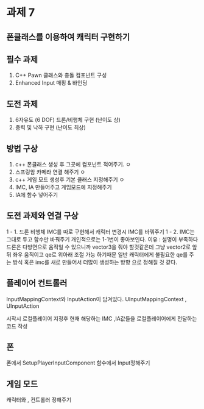 # 과제 7
## 폰클래스를 이용하여 캐릭터 구현하기

## 필수 과제
1.  C++ Pawn 클래스와 충돌 컴포넌트 구성
2.  Enhanced Input 매핑 & 바인딩

## 도전 과제
1.  6자유도 (6 DOF) 드론/비행체 구현 (난이도 상)
2.  중력 및 낙하 구현 (난이도 최상)


## 방법 구상

1. c++ 폰클래스  생성 후 그곳에 컴포넌트 적어주기. ㅇ
2. 스프링암 카메라 연결 해주기 ㅇ
3. c++ 게임 모드 생성후 기본 클래스 지정해주기 ㅇ
4. IMC, IA 만들어주고 게임모드에 지정해주기
5. IA에 함수 넣어주기

## 도전 과제와 연결 구상

1 - 1. 드론 비행체 IMC를 따로 구현해서 캐릭터 변경시 IMC를 바꿔주기 
1 - 2. IMC는 그대로 두고 함수만 바꿔주기 
개인적으로는 1-1번이 좋아보인다.
이유 : 설명이 부족하다 드론은 다방면으로 움직일 수 있으니까 vector3을 줘야 할것같은데
그냥 vector2로 앞뒤 좌우 움직이고 qe로 위아래 조절 가능 하기때문
일반 캐릭터에게 불필요한 qe를 주는 방식 혹은 imc를 새로 만들어서 더많이 생성하는 방향
으로 정해질 것 같다.


## 플레이어 컨트롤러
InputMappingContext와 InputAction이 담겨있다.
UInputMappingContext , UInputAction

시작시 
로컬플레이어 지정후 현재 해당하는 IMC ,IA값들을 로컬플레이어에게 전달하는 코드 작성


## 폰 

폰에서 SetupPlayerInputComponent 함수에서 Input정해주기

## 게임 모드
캐릭터와 , 컨트롤러 정해주기
